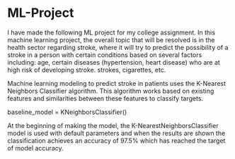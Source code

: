 # ML-Project

I have made the following ML project for my college assignment. In this machine learning project, the overall topic that will be resolved is in the health sector regarding stroke, where it will try to predict the possibility of a stroke in a person with certain conditions based on several factors including: age, certain diseases (hypertension, heart disease) who are at high risk of developing stroke. strokes, cigarettes, etc.

Machine learning modeling to predict stroke in patients uses the K-Nearest Neighbors Classifier algorithm. This algorithm works based on existing features and similarities between these features to classify targets.

baseline_model = KNeighborsClassifier()

At the beginning of making the model, the K-NearestNeighborsClassifier model is used with default parameters and when the results are shown the classification achieves an accuracy of 97.5% which has reached the target of model accuracy.
